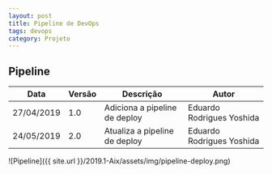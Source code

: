 ```yaml
---
layout: post
title: Pipeline de DevOps
tags: devops
category: Projeto
---
```

## Pipeline

| Data        | Versão | Descrição                     | Autor                     |
|-------------|--------|-------------------------------|---------------------------|
| 27/04/2019  |   1.0  | Adiciona a pipeline de deploy | Eduardo Rodrigues Yoshida |
|  24/05/2019 | 2.0    | Atualiza a pipeline de deploy | Eduardo Rodrigues Yoshida |
![Pipeline]({{ site.url }}/2019.1-Aix/assets/img/pipeline-deploy.png)
